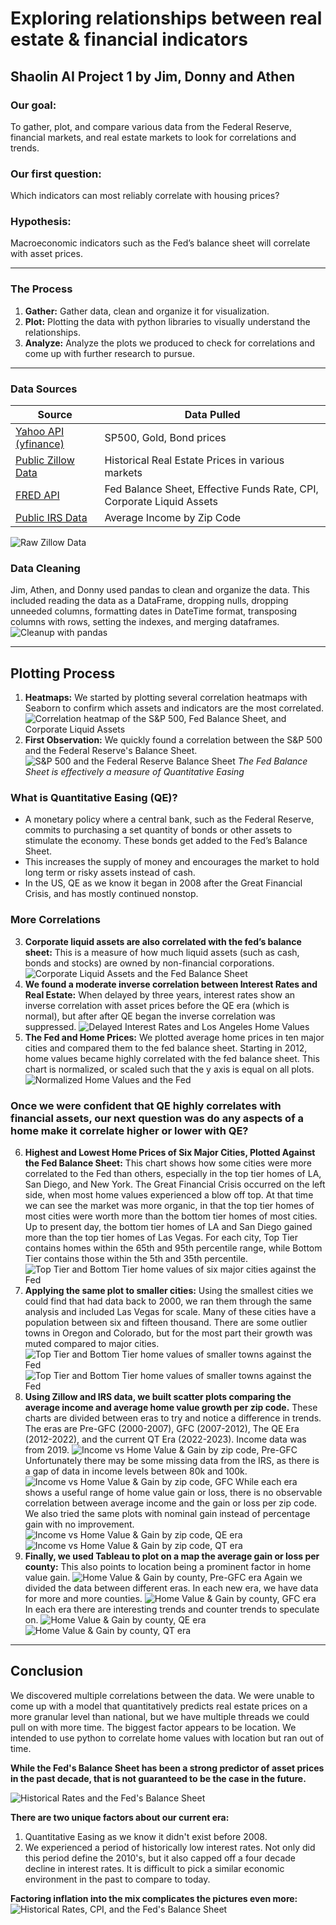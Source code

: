 # Exploring relationships between real estate & financial indicators


## Shaolin AI Project 1 by Jim, Donny and Athen

### Our goal:
To gather, plot, and compare various data from the Federal Reserve, financial markets, and real estate markets to look for correlations and trends.
### Our first question:
Which indicators can most reliably correlate with housing prices?

### Hypothesis:
Macroeconomic indicators such as the Fed’s balance sheet will correlate with asset prices.
__________________________________________________________________________________

### The Process

1. **Gather:** Gather data, clean and organize it for visualization.
2. **Plot:** Plotting the data with python libraries to visually understand the relationships.
3. **Analyze:** Analyze the plots we produced to check for correlations and come up with further research to pursue.

__________________________________________________________________________________

### Data Sources

| Source      | Data Pulled |
| --------  | --- |
| [Yahoo API (yfinance)](https://pypi.org/project/yfinance/)      | SP500, Gold, Bond prices  |
| [Public Zillow Data](https://www.zillow.com/research/data/)     | Historical Real Estate Prices in various markets |
| [FRED API](https://fredhelp.stlouisfed.org/#fred-data-understanding-the-data) | Fed Balance Sheet, Effective Funds Rate, CPI, Corporate Liquid Assets  |
| [Public IRS Data](https://www.irs.gov/statistics/soi-tax-stats-individual-income-tax-statistics-zip-code-data-soi)       | Average Income by Zip Code    |

![Raw Zillow Data](Zillow_csv.png)
### Data Cleaning
Jim, Athen, and Donny used pandas to clean and organize the data. This included reading the data as a DataFrame, dropping nulls, dropping unneeded columns, formatting dates in DateTime format, transposing columns with rows, setting the indexes, and merging dataframes.
![Cleanup with pandas](cleanup.png)
__________________________________________________________________________________
## Plotting Process
1. **Heatmaps:** We started by plotting several correlation heatmaps with Seaborn to confirm which assets and indicators are the most correlated.
![Correlation heatmap of the S&P 500, Fed Balance Sheet, and Corporate Liquid Assets](S&P_Fed_Corporate.png)
2. **First Observation:** We quickly found a correlation between the S&P 500 and the Federal Reserve's Balance Sheet.
![S&P 500 and the Federal Reserve Balance Sheet](sp500Fed.png)
*The Fed Balance Sheet is effectively a measure of Quantitative Easing*
### What is Quantitative Easing (QE)?
- A monetary policy where a central bank, such as the Federal Reserve, commits to purchasing a set quantity of bonds or other assets to stimulate the economy. These bonds get added to the Fed’s Balance Sheet.
- This increases the supply of money and encourages the market to hold long term or risky assets instead of cash.
- In the US, QE as we know it began in 2008 after the Great Financial Crisis, and has mostly continued nonstop.
### More Correlations
3. **Corporate liquid assets are also correlated with the fed’s balance sheet:** This is a measure of how much liquid assets (such as cash, bonds and stocks) are owned by non-financial corporations.
![Corporate Liquid Assets and the Fed Balance Sheet](Corporate_Liquid.png)
4. **We found a moderate inverse correlation between Interest Rates and Real Estate:** When delayed by three years, interest rates show an inverse correlation with asset prices before the QE era (which is normal), but after after QE began the inverse correlation was suppressed.
![Delayed Interest Rates and Los Angeles Home Values](Rates_offset_fed.png)
5. **The Fed and Home Prices:** We plotted average home prices in ten major cities and compared them to the fed balance sheet. Starting in 2012, home values became highly correlated with the fed balance sheet. This chart is normalized, or scaled such that the y axis is equal on all plots.
![Normalized Home Values and the Fed](10Cities_Fed.jpg)
### Once we were confident that QE highly correlates with financial assets, our next question was do any aspects of a home make it correlate higher or lower with QE?
6. **Highest and Lowest Home Prices of Six Major Cities, Plotted Against the Fed Balance Sheet:** This chart shows how some cities were more correlated to the Fed than others, especially in the top tier homes of LA, San Diego, and New York. The Great Financial Crisis occurred on the left side, when most home values experienced a blow off top. At that time we can see the market was more organic, in that the top tier homes of most cities were worth more than the bottom tier homes of most cities. Up to present day, the bottom tier homes of LA and San Diego gained more than the top tier homes of Las Vegas. For each city, Top Tier contains homes within the 65th and 95th percentile range, while Bottom Tier contains those within the 5th and 35th percentile. 
![Top Tier and Bottom Tier home values of six major cities against the Fed](Top_Bottom_Fed_scatter.png)
7. **Applying the same plot to smaller cities:** Using the smallest cities we could find that had data back to 2000, we ran them through the same analysis and included Las Vegas for scale. Many of these cities have a population between six and fifteen thousand. There are some outlier towns in Oregon and Colorado, but for the most part their growth was muted compared to major cities.
![Top Tier and Bottom Tier home values of smaller towns against the Fed](small_towns_fed_1.png)
![Top Tier and Bottom Tier home values of smaller towns against the Fed](small_towns_fed_2.png)
8. **Using Zillow and IRS data, we built scatter plots comparing the average income and average home value growth per zip code.** These charts are divided between eras to try and notice a difference in trends. The eras are Pre-GFC (2000-2007), GFC (2007-2012), The QE Era (2012-2022), and the current QT Era (2022-2023). Income data was from 2019.
![Income vs Home Value & Gain by zip code, Pre-GFC](Zip_Income2000-2007.png)
Unfortunately there may be some missing data from the IRS, as there is a gap of data in income levels between 80k and 100k. ![Income vs Home Value & Gain by zip code, GFC](Zip_Income2007-2012.png)
While each era shows a useful range of home value gain or loss, there is no observable correlation between average income and the gain or loss per zip code. We also tried the same plots with nominal gain instead of percentage gain with no improvement.
![Income vs Home Value & Gain by zip code, QE era](Zip_Income2012-2022.png)
![Income vs Home Value & Gain by zip code, QT era](Zip_Income2022-2023.png)
9. **Finally, we used Tableau to plot on a map the average gain or loss per county:** This also points to location being a prominent factor in home value gain.
![Home Value & Gain by county, Pre-GFC era](TableauPre-GFC.png)
Again we divided the data between different eras. In each new era, we have data for more and more counties.
![Home Value & Gain by county, GFC era](TableauGFC.png)
In each era there are interesting trends and counter trends to speculate on.
![Home Value & Gain by county, QE era](TableauQE.png)
![Home Value & Gain by county, QT era](TableauQT.png)
__________________________________________________________________________________
## Conclusion
We discovered multiple correlations between the data. We were unable to come up with a model that quantitatively predicts real estate prices on a more granular level than national, but we have multiple threads we could pull on with more time. The biggest factor appears to be location. We intended to use python to correlate home values with location but ran out of time.

**While the Fed's Balance Sheet has been a strong predictor of asset prices in the past decade, that is not guaranteed to be the case in the future.**

![Historical Rates and the Fed's Balance Sheet](summaryRVF.png)

**There are two unique factors about our current era:**

1. Quantitative Easing as we know it didn't exist before 2008.
2. We experienced a period of historically low interest rates. Not only did this period define the 2010's, but it also capped off a four decade decline in interest rates. It is difficult to pick a similar economic environment in the past to compare to today.

**Factoring inflation into the mix complicates the pictures even more:**
![Historical Rates, CPI, and the Fed's Balance Sheet](summaryRCF.png)